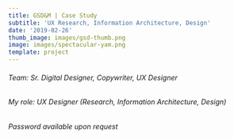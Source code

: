 ```yaml
---
title: GSD&M | Case Study
subtitle: 'UX Research, Information Architecture, Design'
date: '2019-02-26'
thumb_image: images/gsd-thumb.png
image: images/spectacular-yam.png
template: project
---
```

###### Team: Sr. Digital Designer, Copywriter, UX Designer

###### My role: UX Designer (Research, Information Architecture, Design)

##

[](https://crypto.figmaticapp.com/share/kju89auk59525/8dExRTg4pwBVtaT9ii79)*Password available upon request*
